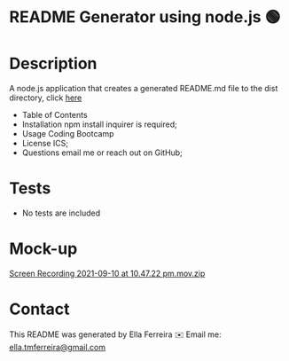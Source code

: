 # README Generator using node.js 🟢

# Description
A node.js application that creates a generated README.md file to the dist directory, click <a href="https://ellaferreira.github.io/Professional-README-Generator/" >here</a>

* Table of Contents
* Installation npm install inquirer is required;
* Usage Coding Bootcamp
* License ICS;
* Questions email me or reach out on GitHub;


# Tests
* No tests are included

# Mock-up
[Screen Recording 2021-09-10 at 10.47.22 pm.mov.zip](https://github.com/EllaFerreira/Professional-README-Generator/files/7143831/Screen.Recording.2021-09-10.at.10.47.22.pm.mov.zip)



# Contact
This README was generated by Ella Ferreira
✉️  Email me: ella.tmferreira@gmail.com
